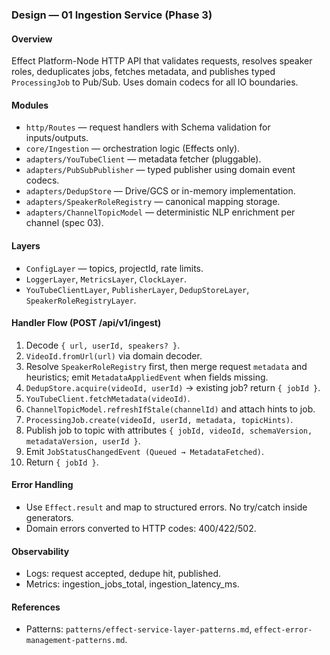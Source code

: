 ### Design — 01 Ingestion Service (Phase 3)

#### Overview

Effect Platform-Node HTTP API that validates requests, resolves speaker roles, deduplicates jobs, fetches metadata, and publishes typed `ProcessingJob` to Pub/Sub. Uses domain codecs for all IO boundaries.

#### Modules

- `http/Routes` — request handlers with Schema validation for inputs/outputs.
- `core/Ingestion` — orchestration logic (Effects only).
- `adapters/YouTubeClient` — metadata fetcher (pluggable).
- `adapters/PubSubPublisher` — typed publisher using domain event codecs.
- `adapters/DedupStore` — Drive/GCS or in-memory implementation.
- `adapters/SpeakerRoleRegistry` — canonical mapping storage.
- `adapters/ChannelTopicModel` — deterministic NLP enrichment per channel (spec 03).

#### Layers

- `ConfigLayer` — topics, projectId, rate limits.
- `LoggerLayer`, `MetricsLayer`, `ClockLayer`.
- `YouTubeClientLayer`, `PublisherLayer`, `DedupStoreLayer`, `SpeakerRoleRegistryLayer`.

#### Handler Flow (POST /api/v1/ingest)

1. Decode `{ url, userId, speakers? }`.
2. `VideoId.fromUrl(url)` via domain decoder.
3. Resolve `SpeakerRoleRegistry` first, then merge request `metadata` and heuristics; emit `MetadataAppliedEvent` when fields missing.
4. `DedupStore.acquire(videoId, userId)` → existing job? return `{ jobId }`.
5. `YouTubeClient.fetchMetadata(videoId)`.
6. `ChannelTopicModel.refreshIfStale(channelId)` and attach hints to job.
7. `ProcessingJob.create(videoId, userId, metadata, topicHints)`.
8. Publish job to topic with attributes `{ jobId, videoId, schemaVersion, metadataVersion, userId }`.
9. Emit `JobStatusChangedEvent (Queued → MetadataFetched)`.
10. Return `{ jobId }`.

#### Error Handling

- Use `Effect.result` and map to structured errors. No try/catch inside generators.
- Domain errors converted to HTTP codes: 400/422/502.

#### Observability

- Logs: request accepted, dedupe hit, published.
- Metrics: ingestion_jobs_total, ingestion_latency_ms.

#### References

- Patterns: `patterns/effect-service-layer-patterns.md`, `effect-error-management-patterns.md`.
